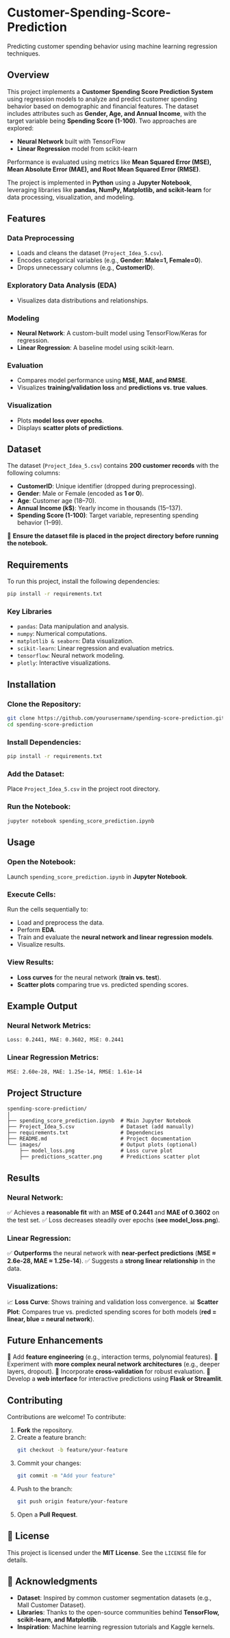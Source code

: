 # Customer-Spending-Score-Prediction

Predicting customer spending behavior using machine learning regression techniques.

## Overview
This project implements a **Customer Spending Score Prediction System** using regression models to analyze and predict customer spending behavior based on demographic and financial features. The dataset includes attributes such as **Gender, Age, and Annual Income**, with the target variable being **Spending Score (1-100)**. Two approaches are explored:

- **Neural Network** built with TensorFlow
- **Linear Regression** model from scikit-learn

Performance is evaluated using metrics like **Mean Squared Error (MSE), Mean Absolute Error (MAE), and Root Mean Squared Error (RMSE)**.

The project is implemented in **Python** using a **Jupyter Notebook**, leveraging libraries like **pandas, NumPy, Matplotlib, and scikit-learn** for data processing, visualization, and modeling.

## Features
### Data Preprocessing
- Loads and cleans the dataset (`Project_Idea_5.csv`).
- Encodes categorical variables (e.g., **Gender: Male=1, Female=0**).
- Drops unnecessary columns (e.g., **CustomerID**).

### Exploratory Data Analysis (EDA)
- Visualizes data distributions and relationships.

### Modeling
- **Neural Network**: A custom-built model using TensorFlow/Keras for regression.
- **Linear Regression**: A baseline model using scikit-learn.

### Evaluation
- Compares model performance using **MSE, MAE, and RMSE**.
- Visualizes **training/validation loss** and **predictions vs. true values**.

### Visualization
- Plots **model loss over epochs**.
- Displays **scatter plots of predictions**.

## Dataset
The dataset (`Project_Idea_5.csv`) contains **200 customer records** with the following columns:

- **CustomerID**: Unique identifier (dropped during preprocessing).
- **Gender**: Male or Female (encoded as **1 or 0**).
- **Age**: Customer age (18–70).
- **Annual Income (k$)**: Yearly income in thousands (15–137).
- **Spending Score (1-100)**: Target variable, representing spending behavior (1–99).

📌 **Ensure the dataset file is placed in the project directory before running the notebook.**

## Requirements
To run this project, install the following dependencies:
```bash
pip install -r requirements.txt
```

### Key Libraries
- `pandas`: Data manipulation and analysis.
- `numpy`: Numerical computations.
- `matplotlib & seaborn`: Data visualization.
- `scikit-learn`: Linear regression and evaluation metrics.
- `tensorflow`: Neural network modeling.
- `plotly`: Interactive visualizations.

## Installation
### Clone the Repository:
```bash
git clone https://github.com/yourusername/spending-score-prediction.git
cd spending-score-prediction
```

### Install Dependencies:
```bash
pip install -r requirements.txt
```

### Add the Dataset:
Place `Project_Idea_5.csv` in the project root directory.

### Run the Notebook:
```bash
jupyter notebook spending_score_prediction.ipynb
```

## Usage
### Open the Notebook:
Launch `spending_score_prediction.ipynb` in **Jupyter Notebook**.

### Execute Cells:
Run the cells sequentially to:
- Load and preprocess the data.
- Perform **EDA**.
- Train and evaluate the **neural network and linear regression models**.
- Visualize results.

### View Results:
- **Loss curves** for the neural network (**train vs. test**).
- **Scatter plots** comparing true vs. predicted spending scores.

## Example Output
### Neural Network Metrics:
```bash
Loss: 0.2441, MAE: 0.3602, MSE: 0.2441
```

### Linear Regression Metrics:
```bash
MSE: 2.60e-28, MAE: 1.25e-14, RMSE: 1.61e-14
```

## Project Structure
```
spending-score-prediction/
│
├── spending_score_prediction.ipynb  # Main Jupyter Notebook
├── Project_Idea_5.csv               # Dataset (add manually)
├── requirements.txt                 # Dependencies
├── README.md                        # Project documentation
└── images/                          # Output plots (optional)
    ├── model_loss.png               # Loss curve plot
    ├── predictions_scatter.png      # Predictions scatter plot
```

## Results
### Neural Network:
✅ Achieves a **reasonable fit** with an **MSE of 0.2441** and **MAE of 0.3602** on the test set.
✅ Loss decreases steadily over epochs (**see model_loss.png**).

### Linear Regression:
✅ **Outperforms** the neural network with **near-perfect predictions** (**MSE ≈ 2.6e-28, MAE ≈ 1.25e-14**).
✅ Suggests a **strong linear relationship** in the data.

### Visualizations:
📈 **Loss Curve**: Shows training and validation loss convergence.
📊 **Scatter Plot**: Compares true vs. predicted spending scores for both models (**red = linear, blue = neural network**).

## Future Enhancements
🔹 Add **feature engineering** (e.g., interaction terms, polynomial features).
🔹 Experiment with **more complex neural network architectures** (e.g., deeper layers, dropout).
🔹 Incorporate **cross-validation** for robust evaluation.
🔹 Develop a **web interface** for interactive predictions using **Flask or Streamlit**.

## Contributing
Contributions are welcome! To contribute:
1. **Fork** the repository.
2. Create a feature branch:
   ```bash
   git checkout -b feature/your-feature
   ```
3. Commit your changes:
   ```bash
   git commit -m "Add your feature"
   ```
4. Push to the branch:
   ```bash
   git push origin feature/your-feature
   ```
5. Open a **Pull Request**.

## 📜 License
This project is licensed under the **MIT License**. See the `LICENSE` file for details.

## 🙌 Acknowledgments
- **Dataset**: Inspired by common customer segmentation datasets (e.g., Mall Customer Dataset).
- **Libraries**: Thanks to the open-source communities behind **TensorFlow, scikit-learn, and Matplotlib**.
- **Inspiration**: Machine learning regression tutorials and Kaggle kernels.

